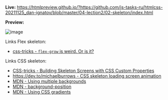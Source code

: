 **Live:** https://htmlpreview.github.io/?https://github.com/js-tasks-ru/htmlcss-20211125_dan-ignatov/blob/master/04-lection2/02-skeleton/index.html

**Preview:**

![image](https://user-images.githubusercontent.com/2094015/149017127-943eccdc-d74d-430b-bfe0-abb69c41a1c2.png)

Links Flex skeleton:

- [css-tricks - `flex-grow` is weird. Or is it?](https://css-tricks.com/flex-grow-is-weird/)

Links CSS skeleton:

- [CSS-tricks - Building Skeleton Screens with CSS Custom Properties](https://css-tricks.com/building-skeleton-screens-css-custom-properties/)
- [https://dev.to/michaelburrows - CSS skeleton loading screen animation](https://dev.to/michaelburrows/css-skeleton-loading-screen-animation-gj3)
- [MDN - Using multiple backgrounds](https://developer.mozilla.org/en-US/docs/Web/CSS/CSS_Backgrounds_and_Borders/Using_multiple_backgrounds)
- [MDN - background-position](https://developer.mozilla.org/en-US/docs/Web/CSS/background-position)
- [MDN - Using CSS gradients](https://developer.mozilla.org/en-US/docs/Web/CSS/CSS_Images/Using_CSS_gradients)